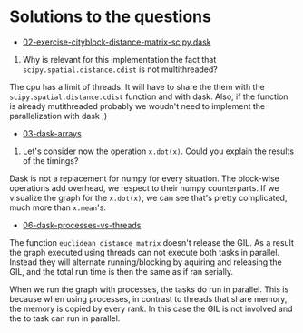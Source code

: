 # Solutions to the questions

* [02-exercise-cityblock-distance-matrix-scipy.dask](02-exercise-cityblock-distance-matrix-scipy.dask.ipynb)

1. Why is relevant for this implementation the fact that `scipy.spatial.distance.cdist` is not multithreaded?

 The cpu has a limit of threads. It will have to share the them with the `scipy.spatial.distance.cdist` function and with dask. Also, if the function is already mutithreaded probably we woudn't need to implement the parallelization with dask ;)
 
 
* [03-dask-arrays](03-dask-arrays.ipynb)

1. Let's consider now the operation `x.dot(x)`. Could you explain the results of the timings?

 Dask is not a replacement for numpy for every situation. The block-wise operations add overhead, we respect to their numpy counterparts. If we visualize the graph for the `x.dot(x)`, we can see that's pretty complicated, much more than `x.mean`'s.
 
* [06-dask-processes-vs-threads](06-dask-processes-vs-threads.ipynb)

 The function `euclidean_distance_matrix` doesn't release the GIL. As a result the graph executed using threads can not execute both tasks in parallel. Instead they will alternate running/blocking by aquiring and releasing the GIL, and the total run time is then the same as if ran serially.
 
 When we run the graph with processes, the tasks do run in parallel. This is because when using processes, in contrast to threads that share memory, the memory is copied by every rank. In this case the GIL is not involved and the to task can run in parallel.